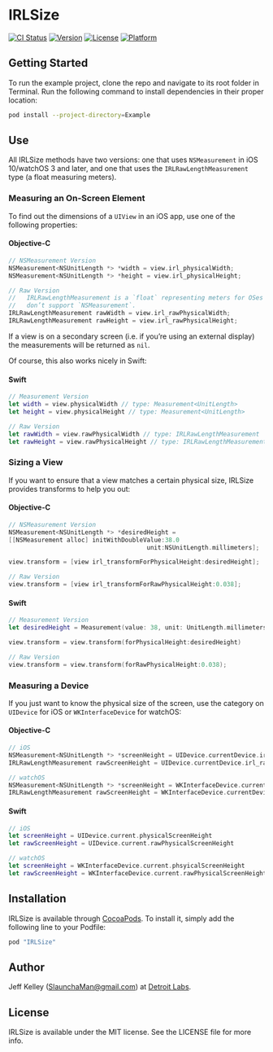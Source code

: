 # IRLSize

[![CI Status](http://img.shields.io/travis/detroit-labs/IRLSize.svg?style=flat)](https://travis-ci.org/detroit-labs/IRLSize)
[![Version](https://img.shields.io/cocoapods/v/IRLSize.svg?style=flat)](http://cocoadocs.org/docsets/IRLSize)
[![License](https://img.shields.io/cocoapods/l/IRLSize.svg?style=flat)](http://cocoadocs.org/docsets/IRLSize)
[![Platform](https://img.shields.io/cocoapods/p/IRLSize.svg?style=flat)](http://cocoadocs.org/docsets/IRLSize)

## Getting Started

To run the example project, clone the repo and navigate to its root folder in
Terminal. Run the following command to install dependencies in their proper
location:

```Bash
pod install --project-directory=Example
```

## Use

All IRLSize methods have two versions: one that uses `NSMeasurement` in iOS 10/watchOS 3 and later, and one that uses the `IRLRawLengthMeasurement` type (a float measuring meters).

### Measuring an On-Screen Element

To find out the dimensions of a `UIView` in an iOS app, use one of the following
properties:

#### Objective-C
```Objective-C
// NSMeasurement Version
NSMeasurement<NSUnitLength *> *width = view.irl_physicalWidth;
NSMeasurement<NSUnitLength *> *height = view.irl_physicalHeight;

// Raw Version
//   IRLRawLengthMeasurement is a `float` representing meters for OSes versions that
//   don’t support `NSMeasurement`. 
IRLRawLengthMeasurement rawWidth = view.irl_rawPhysicalWidth;
IRLRawLengthMeasurement rawHeight = view.irl_rawPhysicalHeight;
```

If a view is on a secondary screen (i.e. if you’re using an external display)
the measurements will be returned as `nil`.

Of course, this also works nicely in Swift:

#### Swift
```Swift
// Measurement Version
let width = view.physicalWidth // type: Measurement<UnitLength>
let height = view.physicalHeight // type: Measurement<UnitLength>

// Raw Version
let rawWidth = view.rawPhysicalWidth // type: IRLRawLengthMeasurement
let rawHeight = view.rawPhysicalHeight // type: IRLRawLengthMeasurement
```

### Sizing a View

If you want to ensure that a view matches a certain physical size, IRLSize provides
transforms to help you out:

#### Objective-C
```Objective-C
// NSMeasurement Version
NSMeasurement<NSUnitLength *> *desiredHeight =
[[NSMeasurement alloc] initWithDoubleValue:38.0
                                      unit:NSUnitLength.millimeters];

view.transform = [view irl_transformForPhysicalHeight:desiredHeight];

// Raw Version
view.transform = [view irl_transformForRawPhysicalHeight:0.038];
```

#### Swift
```Swift
// Measurement Version
let desiredHeight = Measurement(value: 38, unit: UnitLength.millimeters)

view.transform = view.transform(forPhysicalHeight:desiredHeight)

// Raw Version
view.transform = view.transform(forRawPhysicalHeight:0.038);
```

### Measuring a Device

If you just want to know the physical size of the screen, use the category on
`UIDevice` for iOS or `WKInterfaceDevice` for watchOS:

#### Objective-C
```Objective-C
// iOS
NSMeasurement<NSUnitLength *> *screenHeight = UIDevice.currentDevice.irl_physicalScreenHeight;
IRLRawLengthMeasurement rawScreenHeight = UIDevice.currentDevice.irl_rawPhysicalScreenHeight;

// watchOS
NSMeasurement<NSUnitLength *> *screenHeight = WKInterfaceDevice.currentDevice.irl_physicalScreenHeight;
IRLRawLengthMeasurement rawScreenHeight = WKInterfaceDevice.currentDevice.irl_rawPhysicalScreenHeight;
```

#### Swift
```Swift
// iOS
let screenHeight = UIDevice.current.physicalScreenHeight
let rawScreenHeight = UIDevice.current.rawPhysicalScreenHeight

// watchOS
let screenHeight = WKInterfaceDevice.current.phsyicalScreenHeight
let rawScreenHeight = WKInterfaceDevice.current.rawPhysicalScreenHeight
```

## Installation

IRLSize is available through [CocoaPods](http://cocoapods.org). To install
it, simply add the following line to your Podfile:

```Ruby
pod "IRLSize"
```

## Author

Jeff Kelley (SlaunchaMan@gmail.com) at [Detroit Labs](https://detroitlabs.com).

## License

IRLSize is available under the MIT license. See the LICENSE file for more info.

